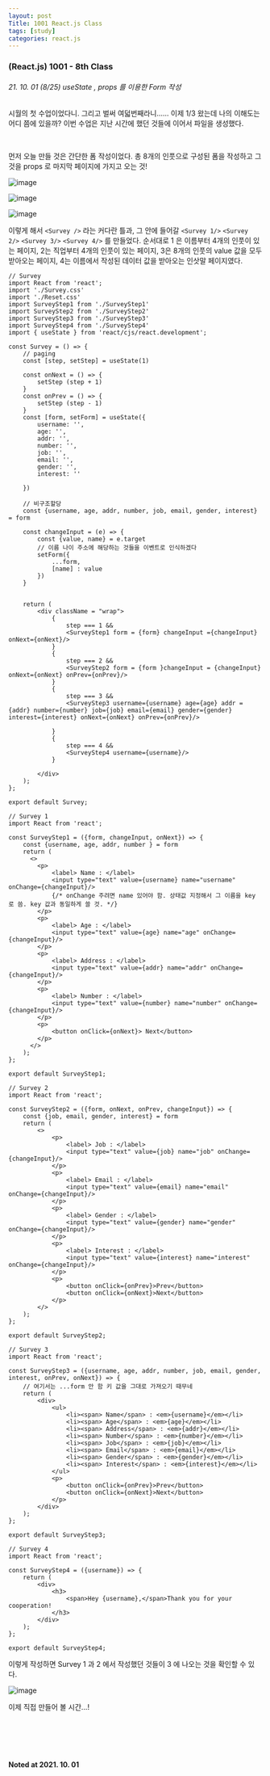```yaml
---
layout: post
Title: 1001 React.js Class
tags: [study]
categories: react.js
---
```


### (React.js) 1001 - 8th Class

###### 21. 10. 01 (8/25)  useState , props 를 이용한 Form 작성

시월의 첫 수업이었다니. 그리고 벌써 여덟번째라니...... 이제 1/3 왔는데 나의 이해도는 어디 쯤에 있을까? 이번 수업은 지난 시간에 했던 것들에 이어서 파일을 생성했다. 

<br />

먼저 오늘 만들 것은 간단한 폼 작성이었다. 총 8개의 인풋으로 구성된 폼을 작성하고 그것을 props 로 마지막 페이지에 가지고 오는 것!

![image](https://user-images.githubusercontent.com/89691274/135741776-84a6a910-3f64-4a78-8128-3fc1bb597290.png)

![image](https://user-images.githubusercontent.com/89691274/135741789-e8fbca3e-0443-4527-8978-e81ae0a4778f.png)


![image](https://user-images.githubusercontent.com/89691274/135741794-2bede793-ff2d-4580-8461-c2a593d3e023.png)

이렇게 해서 `<Survey />` 라는 커다란 틀과, 그 안에 들어갈 `<Survey 1/>` `<Survey 2/>` `<Survey 3/>` `<Survey 4/>` 를 만들었다. 순서대로 1 은 이름부터 4개의 인풋이 있는 페이지, 2는 직업부터 4개의 인풋이 있는 페이지, 3은 8개의 인풋의 value 값을 모두 받아오는 페이지, 4는 이름에서 작성된 데이터 값을 받아오는 인삿말 페이지였다.

```react
// Survey 
import React from 'react';
import './Survey.css'
import './Reset.css'
import SurveyStep1 from './SurveyStep1'
import SurveyStep2 from './SurveyStep2'
import SurveyStep3 from './SurveyStep3'
import SurveyStep4 from './SurveyStep4'
import { useState } from 'react/cjs/react.development';

const Survey = () => {
    // paging 
    const [step, setStep] = useState(1)

    const onNext = () => {
        setStep (step + 1)
    }
    const onPrev = () => {
        setStep (step - 1)
    }
    const [form, setForm] = useState({
        username: '',
        age: '',
        addr: '',
        number: '',
        job: '',
        email: '',
        gender: '',
        interest: ''

    })

    // 비구조할당
    const {username, age, addr, number, job, email, gender, interest} = form

    const changeInput = (e) => {
        const {value, name} = e.target
        // 이름 나이 주소에 해당하는 것들을 이벤트로 인식하겠다
        setForm({
            ...form,
            [name] : value
        })
    }


    return (
        <div className = "wrap">
            {
                step === 1 && 
                <SurveyStep1 form = {form} changeInput ={changeInput} onNext={onNext}/>
            }
            {
                step === 2 &&
                <SurveyStep2 form = {form }changeInput = {changeInput} onNext={onNext} onPrev={onPrev}/>
            }
            { 
                step === 3 && 
                <SurveyStep3 username={username} age={age} addr ={addr} number={number} job={job} email={email} gender={gender} interest={interest} onNext={onNext} onPrev={onPrev}/>

            }
            {
                step === 4 &&
                <SurveyStep4 username={username}/>
            }

        </div>
    );
};

export default Survey;
```

```react
// Survey 1
import React from 'react';

const SurveyStep1 = ({form, changeInput, onNext}) => {
    const {username, age, addr, number } = form
    return (
      <>
        <p>
            <label> Name : </label>
            <input type="text" value={username} name="username" onChange={changeInput}/>
            {/* onChange 주려면 name 있어야 함. 상태값 지정해서 그 이름을 key 로 씀. key 값과 동일하게 쓸 것. */}
        </p>
        <p>
            <label> Age : </label>
            <input type="text" value={age} name="age" onChange={changeInput}/>
        </p>
        <p>
            <label> Address : </label>
            <input type="text" value={addr} name="addr" onChange={changeInput}/>
        </p>
        <p>
            <label> Number : </label>
            <input type="text" value={number} name="number" onChange={changeInput}/>
        </p>
        <p>
            <button onClick={onNext}> Next</button>
        </p>
      </>
    );
};

export default SurveyStep1;
```

```react
// Survey 2
import React from 'react';

const SurveyStep2 = ({form, onNext, onPrev, changeInput}) => {
    const {job, email, gender, interest} = form 
    return (
        <>
            <p>
                <label> Job : </label>
                <input type="text" value={job} name="job" onChange= {changeInput}/>
            </p>
            <p>
                <label> Email : </label>
                <input type="text" value={email} name="email" onChange={changeInput}/>
            </p>
            <p>
                <label> Gender : </label>
                <input type="text" value={gender} name="gender" onChange={changeInput}/>
            </p>
            <p>
                <label> Interest : </label>
                <input type="text" value={interest} name="interest" onChange={changeInput}/>
            </p>
            <p>
                <button onClick={onPrev}>Prev</button>
                <button onClick={onNext}>Next</button>
            </p>
        </>
    );
};

export default SurveyStep2;
```

```react
// Survey 3
import React from 'react';

const SurveyStep3 = ({username, age, addr, number, job, email, gender, interest, onPrev, onNext}) => {
    // 여기서는 ...form 안 함 키 값을 그대로 가져오기 때무네
    return (
        <div>
            <ul>
                <li><span> Name</span> : <em>{username}</em></li>
                <li><span> Age</span> : <em>{age}</em></li>
                <li><span> Address</span> : <em>{addr}</em></li>
                <li><span> Number</span> : <em>{number}</em></li>
                <li><span> Job</span> : <em>{job}</em></li>
                <li><span> Email</span> : <em>{email}</em></li>
                <li><span> Gender</span> : <em>{gender}</em></li>
                <li><span> Interest</span> : <em>{interest}</em></li>
            </ul>
            <p>
                <button onClick={onPrev}>Prev</button>
                <button onClick={onNext}>Next</button>
            </p>
        </div>
    );
};

export default SurveyStep3;
```

```react
// Survey 4
import React from 'react';

const SurveyStep4 = ({username}) => {
    return (
        <div>
            <h3>
                <span>Hey {username},</span>Thank you for your cooperation!
            </h3>
        </div>
    );
};

export default SurveyStep4;
```

이렇게 작성하면 Survey 1 과 2 에서 작성했던 것들이 3 에 나오는 것을 확인할 수 있다. 

![image](https://user-images.githubusercontent.com/89691274/135741952-ffa84ee0-906a-4190-8aa1-6be41a2b76fc.png)

이제 직접 만들어 볼 시간...! 

<br />

<br />

<br />

<br />

__Noted at 2021. 10. 01__

